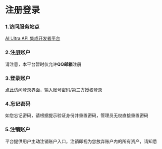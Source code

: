 # 注册登录
### 1.访问服务站点
[AI Ultra API 集成开发者平台](https://api.aiutra.com/login)
### 2.注册账户
请注意，本平台暂时仅允许**QQ邮箱**注册
### 3.登录账户
[点此](https://api.aiutra.com/login)访问登录界面，输入账号密码/第三方授权登录
### 4.忘记密码
如您忘记密码，请根据提示验证身份并重置密码，管理员无权直接重置密码
### 5.注销账户
平台提供用户主动注销账户入口，注销即视为您放弃账户内的所有资产，请知悉
